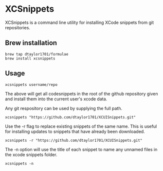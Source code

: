 # XCSnippets

XCSnippets is a command line utility for installing XCode snippets from git repositories.

## Brew installation

```
brew tap dtaylor1701/formulae
brew install xcsnippets
```

## Usage
```
xcsnippets username/repo
```

The above will get all codesnippets in the root of the github repository given and install them into the current user's xcode data.

Any git respository can be used by supplying the full path.
```
xcsnippets "https://github.com/dtaylor1701/XCUISnippets.git"
```

Use the -r flag to replace existing snippets of the same name. This is useful for installing updates to snippets that have already been downloaded.
```
xcsnippets -r "https://github.com/dtaylor1701/XCUISnippets.git"
```

The -n  option will use the title of each snippet to name any unnamed files in the xcode snippets folder.
```
xcsnippets -n
```



